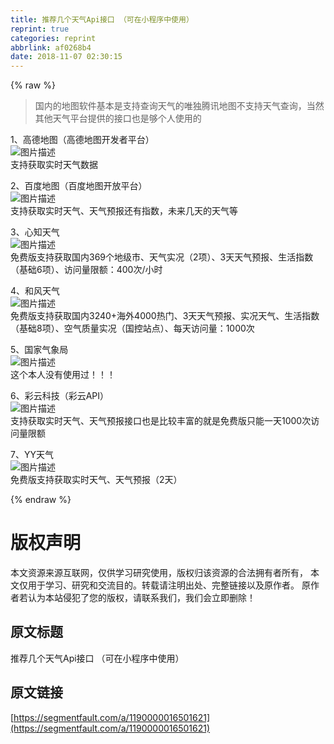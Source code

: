 ```yaml
---
title: 推荐几个天气Api接口 （可在小程序中使用）
reprint: true
categories: reprint
abbrlink: af0268b4
date: 2018-11-07 02:30:15
---
```


{% raw %}
<blockquote>&#x56FD;&#x5185;&#x7684;&#x5730;&#x56FE;&#x8F6F;&#x4EF6;&#x57FA;&#x672C;&#x662F;&#x652F;&#x6301;&#x67E5;&#x8BE2;&#x5929;&#x6C14;&#x7684;&#x552F;&#x72EC;&#x817E;&#x8BAF;&#x5730;&#x56FE;&#x4E0D;&#x652F;&#x6301;&#x5929;&#x6C14;&#x67E5;&#x8BE2;&#xFF0C;&#x5F53;&#x7136;&#x5176;&#x4ED6;&#x5929;&#x6C14;&#x5E73;&#x53F0;&#x63D0;&#x4F9B;&#x7684;&#x63A5;&#x53E3;&#x4E5F;&#x662F;&#x591F;&#x4E2A;&#x4EBA;&#x4F7F;&#x7528;&#x7684;</blockquote><p>1&#x3001;&#x9AD8;&#x5FB7;&#x5730;&#x56FE;&#xFF08;&#x9AD8;&#x5FB7;&#x5730;&#x56FE;&#x5F00;&#x53D1;&#x8005;&#x5E73;&#x53F0;&#xFF09;<br><span class="img-wrap"><img data-src="/img/bVbhoY7?w=1920&amp;h=945" src="https://static.alili.tech/img/bVbhoY7?w=1920&amp;h=945" alt="&#x56FE;&#x7247;&#x63CF;&#x8FF0;" title="&#x56FE;&#x7247;&#x63CF;&#x8FF0;" style="cursor:pointer;display:inline"></span><br>&#x652F;&#x6301;&#x83B7;&#x53D6;&#x5B9E;&#x65F6;&#x5929;&#x6C14;&#x6570;&#x636E;</p><p>2&#x3001;&#x767E;&#x5EA6;&#x5730;&#x56FE;&#xFF08;&#x767E;&#x5EA6;&#x5730;&#x56FE;&#x5F00;&#x653E;&#x5E73;&#x53F0;&#xFF09;<br><span class="img-wrap"><img data-src="/img/bVbhoZb?w=1920&amp;h=945" src="https://static.alili.tech/img/bVbhoZb?w=1920&amp;h=945" alt="&#x56FE;&#x7247;&#x63CF;&#x8FF0;" title="&#x56FE;&#x7247;&#x63CF;&#x8FF0;" style="cursor:pointer;display:inline"></span><br>&#x652F;&#x6301;&#x83B7;&#x53D6;&#x5B9E;&#x65F6;&#x5929;&#x6C14;&#x3001;&#x5929;&#x6C14;&#x9884;&#x62A5;&#x8FD8;&#x6709;&#x6307;&#x6570;&#xFF0C;&#x672A;&#x6765;&#x51E0;&#x5929;&#x7684;&#x5929;&#x6C14;&#x7B49;</p><p>3&#x3001;&#x5FC3;&#x77E5;&#x5929;&#x6C14;<br><span class="img-wrap"><img data-src="/img/bVbhoZc?w=1920&amp;h=945" src="https://static.alili.tech/img/bVbhoZc?w=1920&amp;h=945" alt="&#x56FE;&#x7247;&#x63CF;&#x8FF0;" title="&#x56FE;&#x7247;&#x63CF;&#x8FF0;" style="cursor:pointer;display:inline"></span><br>&#x514D;&#x8D39;&#x7248;&#x652F;&#x6301;&#x83B7;&#x53D6;&#x56FD;&#x5185;369&#x4E2A;&#x5730;&#x7EA7;&#x5E02;&#x3001;&#x5929;&#x6C14;&#x5B9E;&#x51B5;&#xFF08;2&#x9879;&#xFF09;&#x3001;3&#x5929;&#x5929;&#x6C14;&#x9884;&#x62A5;&#x3001;&#x751F;&#x6D3B;&#x6307;&#x6570;&#xFF08;&#x57FA;&#x7840;6&#x9879;&#xFF09;&#x3001;&#x8BBF;&#x95EE;&#x91CF;&#x9650;&#x989D;&#xFF1A;400&#x6B21;/&#x5C0F;&#x65F6;</p><p>4&#x3001;&#x548C;&#x98CE;&#x5929;&#x6C14;<br><span class="img-wrap"><img data-src="/img/bVbhoZd?w=1920&amp;h=945" src="https://static.alili.tech/img/bVbhoZd?w=1920&amp;h=945" alt="&#x56FE;&#x7247;&#x63CF;&#x8FF0;" title="&#x56FE;&#x7247;&#x63CF;&#x8FF0;" style="cursor:pointer;display:inline"></span><br>&#x514D;&#x8D39;&#x7248;&#x652F;&#x6301;&#x83B7;&#x53D6;&#x56FD;&#x5185;3240+&#x6D77;&#x5916;4000&#x70ED;&#x95E8;&#x3001;3&#x5929;&#x5929;&#x6C14;&#x9884;&#x62A5;&#x3001;&#x5B9E;&#x51B5;&#x5929;&#x6C14;&#x3001;&#x751F;&#x6D3B;&#x6307;&#x6570;&#xFF08;&#x57FA;&#x7840;8&#x9879;&#xFF09;&#x3001;&#x7A7A;&#x6C14;&#x8D28;&#x91CF;&#x5B9E;&#x51B5;&#xFF08;&#x56FD;&#x63A7;&#x7AD9;&#x70B9;&#xFF09;&#x3001;&#x6BCF;&#x5929;&#x8BBF;&#x95EE;&#x91CF;&#xFF1A;1000&#x6B21;</p><p>5&#x3001;&#x56FD;&#x5BB6;&#x6C14;&#x8C61;&#x5C40;<br><span class="img-wrap"><img data-src="/img/bVbhoZh?w=1920&amp;h=945" src="https://static.alili.tech/img/bVbhoZh?w=1920&amp;h=945" alt="&#x56FE;&#x7247;&#x63CF;&#x8FF0;" title="&#x56FE;&#x7247;&#x63CF;&#x8FF0;" style="cursor:pointer;display:inline"></span><br>&#x8FD9;&#x4E2A;&#x672C;&#x4EBA;&#x6CA1;&#x6709;&#x4F7F;&#x7528;&#x8FC7;&#xFF01;&#xFF01;&#xFF01;</p><p>6&#x3001;&#x5F69;&#x4E91;&#x79D1;&#x6280;&#xFF08;&#x5F69;&#x4E91;API&#xFF09;<br><span class="img-wrap"><img data-src="/img/bVbhoZi?w=1920&amp;h=945" src="https://static.alili.tech/img/bVbhoZi?w=1920&amp;h=945" alt="&#x56FE;&#x7247;&#x63CF;&#x8FF0;" title="&#x56FE;&#x7247;&#x63CF;&#x8FF0;" style="cursor:pointer;display:inline"></span><br>&#x652F;&#x6301;&#x83B7;&#x53D6;&#x5B9E;&#x65F6;&#x5929;&#x6C14;&#x3001;&#x5929;&#x6C14;&#x9884;&#x62A5;&#x63A5;&#x53E3;&#x4E5F;&#x662F;&#x6BD4;&#x8F83;&#x4E30;&#x5BCC;&#x7684;&#x5C31;&#x662F;&#x514D;&#x8D39;&#x7248;&#x53EA;&#x80FD;&#x4E00;&#x5929;1000&#x6B21;&#x8BBF;&#x95EE;&#x91CF;&#x9650;&#x989D;</p><p>7&#x3001;YY&#x5929;&#x6C14;<br><span class="img-wrap"><img data-src="/img/bVbhoZj?w=1920&amp;h=945" src="https://static.alili.tech/img/bVbhoZj?w=1920&amp;h=945" alt="&#x56FE;&#x7247;&#x63CF;&#x8FF0;" title="&#x56FE;&#x7247;&#x63CF;&#x8FF0;" style="cursor:pointer;display:inline"></span><br>&#x514D;&#x8D39;&#x7248;&#x652F;&#x6301;&#x83B7;&#x53D6;&#x5B9E;&#x65F6;&#x5929;&#x6C14;&#x3001;&#x5929;&#x6C14;&#x9884;&#x62A5;&#xFF08;2&#x5929;&#xFF09;</p>
{% endraw %}

# 版权声明
本文资源来源互联网，仅供学习研究使用，版权归该资源的合法拥有者所有，
本文仅用于学习、研究和交流目的。转载请注明出处、完整链接以及原作者。
原作者若认为本站侵犯了您的版权，请联系我们，我们会立即删除！

## 原文标题
推荐几个天气Api接口 （可在小程序中使用）

## 原文链接
[https://segmentfault.com/a/1190000016501621](https://segmentfault.com/a/1190000016501621)

